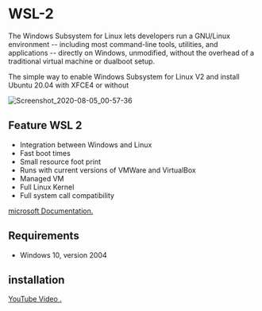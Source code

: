 # WSL-2

The Windows Subsystem for Linux lets developers run a GNU/Linux environment -- including most command-line tools, utilities, and applications -- directly on Windows, unmodified, without the overhead of a traditional virtual machine or dualboot setup.

The simple way to enable Windows Subsystem for Linux V2 and install Ubuntu 20.04 with XFCE4 or without 

![Screenshot_2020-08-05_00-57-36](https://previews.dropbox.com/p/thumb/AA5ir4dI8P_mU5o2B1KRQksKOjveUZb8cGXSYWp4mxRrnjzrA6bV6EH6o_i3c6J5Svx2iNvPW5dsHO2VHndhID9hkU7Mg3_J7vaR8ZDD80GJsz651bBKUGa0LeKR3kEb_X1X071mM0vNZt8vEaDJg39W7UmeAaU14O_R2_M4RxKJirNjUpj_3R8mHEco_kiNPITBpdxOwjQaf7yDXgMa3ZJBTDjTl7XmYjQDKfR_U1FMUk9m-0ngP2hbjiRulTGcKP-hCk2MyFZ_DO0Y8emffFlsXUzDG5TVjHNyTdawce9XE-8JFn_HjJByObgSuZ3urGghB2XinssAgcF_tyDiyNCxNxA4uM9jReJdfjxKYkXIKQYIpQ61miqGz4FmC4-gsEI/p.png?fv_content=true&size_mode=5)

## Feature WSL 2

* Integration between Windows and Linux	
* Fast boot times	
* Small resource foot print	
* Runs with current versions of VMWare and VirtualBox	
* Managed VM	
* Full Linux Kernel	
* Full system call compatibility	

[microsoft Documentation.](https://docs.microsoft.com/en-us/windows/wsl/)

## Requirements
* Windows 10, version 2004

## installation 

[YouTube Video .](https://youtu.be/8ZwQdgMfYoA)
